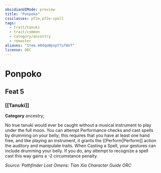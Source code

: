 ```yaml
---
obsidianUIMode: preview
title: "Ponpoko"
cssclasses: pf2e,pf2e-spell
tags:
  - trait/tanuki
  - trait/common
  - category/ancestry
  - remaster
aliases: "Item.m0dqoWpnpY7ufWvf"
license: ORC
---
```

# Ponpoko
## Feat 5
### [[Tanuki]]

**Category** ancestry; 




No true tanuki would ever be caught without a musical instrument to play under the full moon. You can attempt Performance checks and cast spells by drumming on your belly; this requires that you have at least one hand free, and like playing an instrument, it grants the [[Perform|Perform]] action the auditory and manipulate traits. When Casting a Spell, your gestures can include drumming your belly. If you do, any attempt to recognize a spell cast this way gains a -2 circumstance penalty.

*Source: Pathfinder Lost Omens: Tian Xia Character Guide*
*ORC*